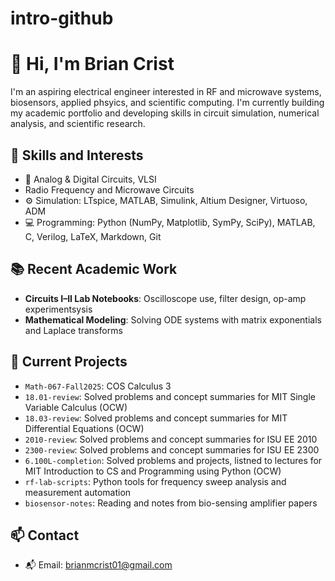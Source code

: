 # intro-github
# 👋 Hi, I'm Brian Crist

I'm an aspiring electrical engineer interested in RF and microwave systems, biosensors, applied phsyics, and scientific computing. I'm currently building my academic portfolio and developing skills in circuit simulation, numerical analysis, and scientific research.

## 🧰 Skills and Interests

- 🧠 Analog & Digital Circuits, VLSI
- Radio Frequency and Microwave Circuits
- ⚙️ Simulation: LTspice, MATLAB, Simulink, Altium Designer, Virtuoso, ADM
- 💻 Programming: Python (NumPy, Matplotlib, SymPy, SciPy), MATLAB, C, Verilog, LaTeX, Markdown, Git

## 📚 Recent Academic Work

- **Circuits I–II Lab Notebooks**: Oscilloscope use, filter design, op-amp experimentsysis
- **Mathematical Modeling**: Solving ODE systems with matrix exponentials and Laplace transforms

## 🔧 Current Projects

- `Math-067-Fall2025`: COS Calculus 3
- `18.01-review`: Solved problems and concept summaries for MIT Single Variable Calculus (OCW)
- `18.03-review`: Solved problems and concept summaries for MIT Differential Equations (OCW)
- `2010-review`: Solved problems and concept summaries for ISU EE 2010
- `2300-review`: Solved problems and concept summaries for ISU EE 2300
- `6.100L-completion`: Solved problems and projects, listned to lectures for MIT Introduction to CS and Programming using Python (OCW)
- `rf-lab-scripts`: Python tools for frequency sweep analysis and measurement automation
- `biosensor-notes`: Reading and notes from bio-sensing amplifier papers

## 📫 Contact

- 📬 Email: brianmcrist01@gmail.com

